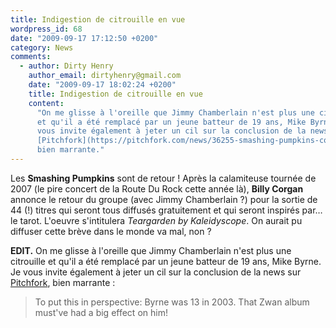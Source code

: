```yaml
---
title: Indigestion de citrouille en vue
wordpress_id: 68
date: "2009-09-17 17:12:50 +0200"
category: News
comments:
  - author: Dirty Henry
    author_email: dirtyhenry@gmail.com
    date: "2009-09-17 18:02:24 +0200"
    title: Indigestion de citrouille en vue
    content:
      "On me glisse à l'oreille que Jimmy Chamberlain n'est plus une citrouille
      et qu'il a été remplacé par un jeune batteur de 19 ans, Mike Byrne. Je
      vous invite également à jeter un cil sur la conclusion de la news sur
      [Pitchfork](https://pitchfork.com/news/36255-smashing-pumpkins-confirm-19-year-old-drummer/),
      bien marrante."
---
```


Les **Smashing Pumpkins** sont de retour ! Après la calamiteuse tournée de 2007
(le pire concert de la Route Du Rock cette année là), **Billy Corgan** annonce
le retour du groupe (avec Jimmy Chamberlain ?) pour la sortie de 44 (!) titres
qui seront tous diffusés gratuitement et qui seront inspirés par… le tarot.
L'oeuvre s'intitulera _Teargarden by Kaleidyscope_. On aurait pu diffuser cette
brève dans le monde va mal, non ?

**EDIT.** On me glisse à l'oreille que Jimmy Chamberlain n'est plus une
citrouille et qu'il a été remplacé par un jeune batteur de 19 ans, Mike Byrne.
Je vous invite également à jeter un cil sur la conclusion de la news sur
[Pitchfork][1], bien marrante :

> To put this in perspective: Byrne was 13 in 2003. That Zwan album must've had
> a big effect on him!

[1]:
  https://pitchfork.com/news/36255-smashing-pumpkins-confirm-19-year-old-drummer/
